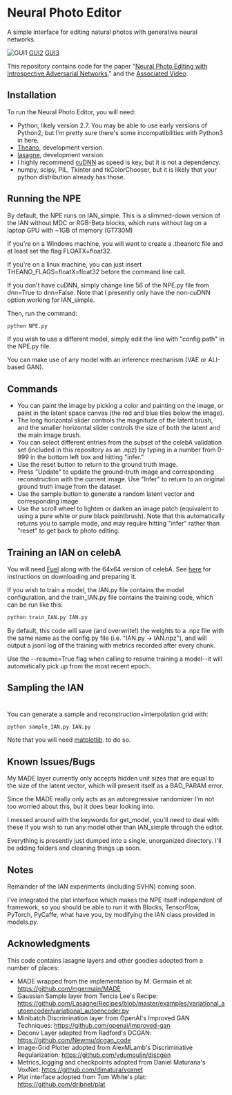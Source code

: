 # Neural Photo Editor
A simple interface for editing natural photos with generative neural networks.

![GUI1](http://i.imgur.com/dmmFOiG.gif) [GUI2](http://i.imgur.com/mStg8nG.gif) [GUI3](http://i.imgur.com/CqjTDFN.gif)

This repository contains code for the paper "[Neural Photo Editing with Introspective Adversarial Networks](http://arxiv.org/abs/1609.07093)," and the [Associated Video](https://www.youtube.com/watch?v=FDELBFSeqQs).

## Installation
To run the Neural Photo Editor, you will need:
- Python, likely version 2.7. You may be able to use early versions of Python2, but I'm pretty sure there's some incompatibilities with Python3 in here.
- [Theano](http://deeplearning.net/software/theano/), development version.  
- [lasagne](http://lasagne.readthedocs.io/en/latest/user/installation.html), development version.
- I highly recommend [cuDNN](https://developer.nvidia.com/cudnn) as speed is key, but it is not a dependency.
- numpy, scipy, PIL, Tkinter and tkColorChooser, but it is likely that your python distribution already has those.

## Running the NPE
By default, the NPE runs on IAN_simple. This is a slimmed-down version of the IAN without MDC or RGB-Beta blocks, which runs without lag on a laptop GPU with ~1GB of memory (GT730M)

If you're on a Windows machine, you will want to create a .theanorc file and at least set the flag FLOATX=float32. 

If you're on a linux machine, you can just insert THEANO_FLAGS=floatX=float32 before the command line call.

If you don't have cuDNN, simply change line 56 of the NPE.py file from dnn=True to dnn=False. Note that I presently only have the non-cuDNN option working for IAN_simple.

Then, run the command:

```sh
python NPE.py
```
If you wish to use a different model, simply edit the line with "config path" in the NPE.py file. 

You can make use of any model with an inference mechanism (VAE or ALI-based GAN).

## Commands
- You can paint the image by picking a color and painting on the image, or paint in the latent space canvas (the red and blue tiles below the image). 
- The long horizontal slider controls the magnitude of the latent brush, and the smaller horizontal slider controls the size of both the latent and the main image brush.
- You can select different entries from the subset of the celebA validation set (included in this repository as an .npz) by typing in a number from 0-999 in the bottom left box and hitting "infer."
- Use the reset button to return to the ground truth image.
- Press "Update" to update the ground-truth image and corresponding reconstruction with the current image. Use "Infer" to return to an original ground truth image from the dataset.
- Use the sample button to generate a random latent vector and corresponding image.
- Use the scroll wheel to lighten or darken an image patch (equivalent to using a pure white or pure black paintbrush). Note that this automatically returns you to sample mode, and may require hitting "infer" rather than "reset" to get back to photo editing.


## Training an IAN on celebA
You will need [Fuel](https://github.com/mila-udem/fuel) along with the 64x64 version of celebA. See [here](https://github.com/vdumoulin/discgen) for instructions on downloading and preparing it. 

If you wish to train a model, the IAN.py file contains the model configuration, and the train_IAN.py file contains the training code, which can be run like this:

```sh
python train_IAN.py IAN.py
```

By default, this code will save (and overwrite!) the weights to a .npz file with the same name as the config.py file (i.e. "IAN.py -> IAN.npz"), and will output a jsonl log of the training with metrics recorded after every chunk.

Use the --resume=True flag when calling to resume training a model--it will automatically pick up from the most recent epoch.

## Sampling the IAN
#
You can generate a sample and reconstruction+interpolation grid with:

```sh
python sample_IAN.py IAN.py
```

Note that you will need [matplotlib](http://matplotlib.org/). to do so.
## Known Issues/Bugs
My MADE layer currently only accepts hidden unit sizes that are equal to the size of the latent vector, which will present itself as a BAD_PARAM error.

Since the MADE really only acts as an autoregressive randomizer I'm not too worried about this, but it does bear looking into.

I messed around with the keywords for get_model, you'll need to deal with these if you wish to run any model other than IAN_simple through the editor.

Everything is presently just dumped into a single, unorganized directory. I'll be adding folders and cleaning things up soon.

## Notes
Remainder of the IAN experiments (including SVHN) coming soon.

I've integrated the plat interface which makes the NPE itself independent of framework, so you should be able to run it with Blocks, TensorFlow, PyTorch, PyCaffe, what have you, by modifying the IAN class provided in models.py.


## Acknowledgments
This code contains lasagne layers and other goodies adopted from a number of places:
- MADE wrapped from the implementation by M. Germain et al: https://github.com/mgermain/MADE
- Gaussian Sample layer from Tencia Lee's Recipe: https://github.com/Lasagne/Recipes/blob/master/examples/variational_autoencoder/variational_autoencoder.py
- Minibatch Discrimination layer from OpenAI's Improved GAN Techniques: https://github.com/openai/improved-gan
- Deconv Layer adapted from Radford's DCGAN: https://github.com/Newmu/dcgan_code
- Image-Grid Plotter adopted from AlexMLamb's Discriminative Regularization: https://github.com/vdumoulin/discgen
- Metrics_logging and checkpoints adopted from Daniel Maturana's VoxNet: https://github.com/dimatura/voxnet
- Plat interface adopted from Tom White's plat: https://github.com/dribnet/plat
